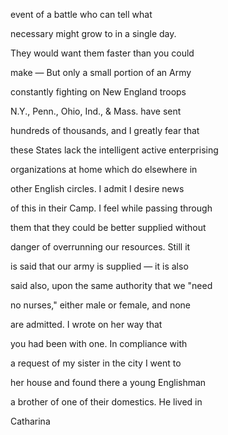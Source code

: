 event of a battle who can tell what

necessary might grow to in a single day.

They would want them faster than you could

make — But only a small portion of an Army

constantly fighting on New England troops

N.Y., Penn., Ohio, Ind., & Mass. have sent

hundreds of thousands, and I greatly fear that

these States lack the intelligent active enterprising

organizations at home which do elsewhere in

other English circles. I admit I desire news

of this in their Camp. I feel while passing through

them that they could be better supplied without

danger of overrunning our resources. Still it

is said that our army is supplied — it is also

said also, upon the same authority that we "need

no nurses," either male or female, and none

are admitted. I wrote on her way that

you had been with one. In compliance with

a request of my sister in the city I went to

her house and found there a young Englishman

a brother of one of their domestics. He lived in

Catharina